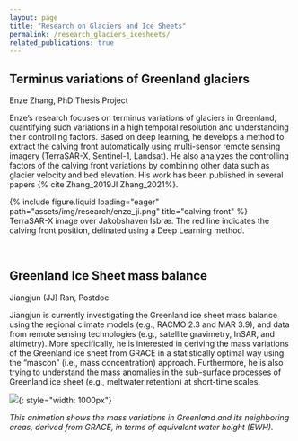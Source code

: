 ```yaml
---
layout: page
title: "Research on Glaciers and Ice Sheets"
permalink: /research_glaciers_icesheets/
related_publications: true
---
```


## Terminus variations of Greenland glaciers

Enze Zhang, PhD Thesis Project

Enze’s research focuses on terminus variations of glaciers in Greenland, quantifying such variations in a high temporal resolution and understanding their controlling factors. Based on deep learning, he develops a method to extract the calving front automatically using multi-sensor remote sensing imagery (TerraSAR-X, Sentinel-1, Landsat). He also analyzes the controlling factors of the calving front variations by combining other data such as glacier velocity and bed elevation. His work has been published in several papers {% cite Zhang_2019JI Zhang_2021%}. 

<div class="row">
    <div class="col-sm mt-3 mt-md-0">
        {% include figure.liquid loading="eager" path="assets/img/research/enze_ji.png" title="calving front" %}
    </div>
</div>
<div class="caption">
    TerraSAR-X image over Jakobshaven Isbræ. The red line indicates the calving front position, delinated using a Deep Learning method.
</div>


<p> &nbsp; </p>

## Greenland Ice Sheet mass balance

Jiangjun (JJ) Ran, Postdoc

Jiangjun is currently investigating the Greenland ice sheet mass balance using the regional climate models (e.g., RACMO 2.3 and MAR 3.9), and data from remote sensing technologies (e.g., satellite gravimetry, InSAR, and altimetry). More specifically, he is interested in deriving the mass variations of the Greenland ice sheet from GRACE in a statistically optimal way using the “mascon” (i.e., mass concentration) approach. Furthermore, he is also trying to understand the mass anomalies in the sub-surface processes of Greenland ice sheet (e.g., meltwater retention) at short-time scales.

![](/assets/img/research/Greenland_DMT2.gif){: style="width: 1000px"}

*This animation shows the mass variations in Greenland and its neighboring areas, derived from GRACE, in terms of equivalent water height (EWH).*

<p> &nbsp; </p>


